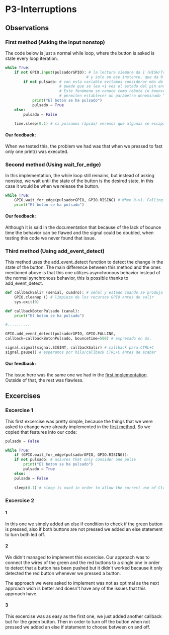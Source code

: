 # P3-Interruptions
## Observations
### First method (Asking the input nonstop)
The code below is just a normal while loop, where the button is asked is state every loop iteration.
```python
while True:
    if not GPIO.input(pulsadorGPIO): # la lectura siempre da 1 (HIGH/True) excepto al pulsar,
                                    # y solo en ese instante, que da 0 (LOW/False)
        if not pulsado: # con esta variable evitamos considerar más de una vez una pulsación;
                        # puede que se lea +1 vez el estado del pin antes de cambiar su estado
                        # Este fenómeno se conoce como rebote (o bounce). Algunas funciones
                        # permiten establecer un parámetro denominado "bouncetime"
            print("El boton se ha pulsado")
            pulsado = True
    else:
        pulsado = False

    time.sleep(0.1) # si pulsamos rápida/ veremos que algunas se escapan...
```

#### Our feedback:
When we tested this, the problem we had was that when we pressed to fast only one print() was executed.
### Second method (Using wait_for_edge)
In this implementation, the while loop still remains, but instead of asking nonstop, we wait until the state of the button is the desired state, in this case it would be when we release the button.
```python
while True:
    GPIO.wait_for_edge(pulsadorGPIO, GPIO.RISING) # When 0->1. Falling when 1->0. Both when both.
    print("El boton se ha pulsado")
```
#### Our feedback:
Although it is said in the documentation that because of the lack of bounce time the behavior can be flawed and the signal could be doubled, when testing this code we never found that issue. 
### Third method (Using add_event_detect)
This method uses the add_event_detect function to detect the change in the state of the button. The main difference between this method and the ones mentioned above is that this one utilizes asynchronous behavior instead of the normal synchronous behavior, this is possible thanks to add_event_detect.
```python
def callbackSalir (senial, cuadro): # señal y estado cuando se produjo la interrup.
    GPIO.cleanup () # limpieza de los recursos GPIO antes de salir
    sys.exit(0)

def callbackBotonPulsado (canal):
    print("El boton se ha pulsado")

#..........

GPIO.add_event_detect(pulsadorGPIO, GPIO.FALLING, 
callback=callbackBotonPulsado, bouncetime=500) # expresado en ms.

signal.signal(signal.SIGINT, callbackSalir) # callback para CTRL+C
signal.pause() # esperamos por hilo/callback CTRL+C antes de acabar
```
#### Our feedback:
The issue here was the same one we had in the [first implementation](#first-method-asking-the-input-nonstop). Outside of that, the rest was flawless.
## Excercises
### Excercise 1
This first excercise was pretty simple, because the things that we were asked to change were already implemented in the [first method](#first-method-asking-the-input-nonstop). So we copied that features into our code:
```python
pulsado = False

while True:
    if (GPIO.wait_for_edge(pulsadorGPIO, GPIO.RISING)):
    if not pulsado: # assures that only consider one pulse
        print("El boton se ha pulsado")
        pulsado = True
    else:
    pulsado = False
    
    sleep(0.1) # sleep is used in order to allow the correct use of Ctrl+C 
```
### Excercise 2

#### 1
In this one we simply added an else if condition to check if the green button is pressed, also if both buttons are not pressed we added an else statement to turn both led off.
#### 2
We didn't managed to implement this excercise. Our approach was to connect the wires of the green and the red buttons to a single one in order to detect that a button has been pushed but it didn't worked because it only detected the red button whenever we pressed a button.

The approach we were asked to implement was not as optimal as the next approach wich is better and doesn't have any of the issues that this approach have.

#### 3
This excercise was as easy as the first one, we just added another callback but for the green button. Then in order to turn off the button when not pressed we added an else if statement to choose between on and off.